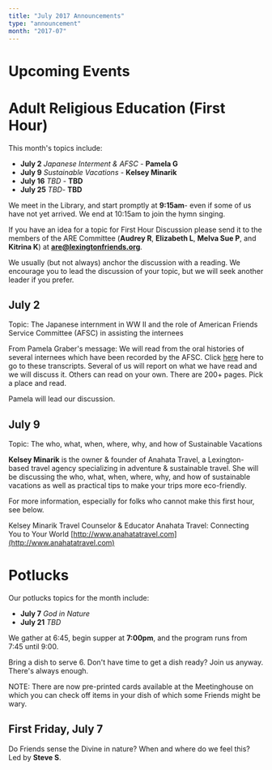 ```yaml
---
title: "July 2017 Announcements"
type: "announcement"
month: "2017-07"
---
```


# Upcoming Events

# Adult Religious Education (First Hour)

This month's topics include: 

* **July 2** *Japanese Interment & AFSC* - **Pamela G**
* **July 9** *Sustainable Vacations* - **Kelsey Minarik**
* **July 16** *TBD* - **TBD**
* **July 25** *TBD*- **TBD**

We meet in the Library, and start promptly at **9:15am**- even if some of us have
not yet arrived.  We end at 10:15am to join the hymn singing.

If you have an idea for a topic for First Hour Discussion please send it to
the members of the ARE Committee (**Audrey R**, **Elizabeth L**, **Melva
Sue P**, and **Kitrina K**) at **are@lexingtonfriends.org**.

We usually (but not always) anchor the discussion with a reading.  We encourage
you to lead the discussion of your topic, but we will seek another leader if
you prefer.

## July 2

Topic: The Japanese internment in WW II and the role of American Friends
Service Committee (AFSC) in assisting the internees

From Pamela Graber's message:  We will read from the oral histories of
several internees which have been recorded by the AFSC.  Click
[here](https://www.afsc.org/sites/afsc.civicactions.net/files/documents/AFSC%20Oral%20History%20Project%20-%20American-Japanese%20Internment.pdf)
here to go to these transcripts.  Several of us will report on what we have
read and we will discuss it.  Others can read on your own.  There are 200+
pages.  Pick a place and read.

Pamela will lead our discussion.

## July 9

Topic: The who, what, when, where, why, and how of Sustainable Vacations

**Kelsey Minarik** is the owner & founder of Anahata Travel, a Lexington-based
travel agency specializing in adventure & sustainable travel.  She will be
discussing the who, what, when, where, why, and how of sustainable vacations
as well as practical tips to make your trips more eco-friendly.

For more information, especially for folks who cannot make this first hour,
see below.

  Kelsey Minarik
  Travel Counselor & Educator
  Anahata Travel: Connecting You to Your World
  [http://www.anahatatravel.com](http://www.anahatatravel.com)

# Potlucks

Our potlucks topics for the month include:

* **July 7** *God in Nature*
* **July 21** *TBD*

We gather at 6:45, begin supper at **7:00pm**, and the program runs from 7:45 until 9:00.

Bring a dish to serve 6. Don't have time to get a dish ready?  Join us anyway.
There's always enough.  

NOTE:  There are now pre-printed cards available at the Meetinghouse on which
you can check off items in your dish of which some Friends might be wary. 

## First Friday, July 7

Do Friends sense the Divine in nature?  When and where do we feel this?  Led by **Steve S**.

